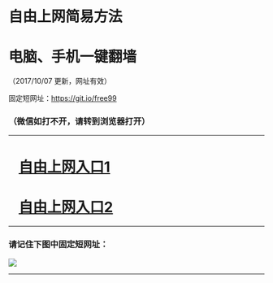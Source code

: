 ﻿# 自由上网简易方法

# 电脑、手机一键翻墙

（2017/10/07 更新，网址有效）

固定短网址：https://git.io/free99

### （微信如打不开，请转到浏览器打开）


***





# &nbsp;&nbsp; <a href="http://ft1372421535.fwq-tz-1001.info/fwqtz01.html?t=100700112002 " target="_blank">自由上网入口1</a>
# &nbsp;&nbsp; <a href="http://ft1392320910.fwq-tz-1002.info/fwqtz02.html?t=100700112797 " target="_blank">自由上网入口2</a>
***

### 请记住下图中固定短网址：

<img src="https://s3-us-west-2.amazonaws.com/fwq-1001/yjfq-20170905okok.png" /> 


***

